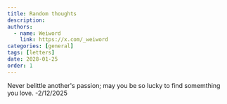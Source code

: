 ```yaml
---
title: Random thoughts
description:
authors:
  - name: Weiword
    link: https://x.com/_weiword
categories: [general]
tags: [letters]
date: 2028-01-25 
order: 1
---
```


Never belittle another's passion; may you be so lucky to find somemthing you love. -2/12/2025
